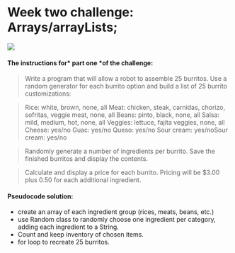 # Week two challenge: Arrays/arrayLists;


![](https://res.cloudinary.com/playrey/image/upload/bo_16px_solid_rgb:000000/v1580739466/Opera_Snapshot_2020-02-03_091715_coggle.it_jmyjio.png)

#### The instructions for* part one *of the challenge:

> Write a program that will allow a robot to assemble 25 burritos. Use a random generator for each burrito option and build a list of 25 burrito customizations:


> Rice: white, brown, none, all
Meat: chicken, steak, carnidas, chorizo, sofritas, veggie meat, none, all
Beans: pinto, black, none, all
Salsa: mild, medium, hot, none, all
Veggies: lettuce, fajita veggies, none, all
Cheese: yes/no
Guac: yes/no
Queso: yes/no
Sour cream: yes/noSour cream: yes/no

> Randomly generate a number of ingredients per burrito.  Save the finished burritos and display the contents.

> Calculate and display a price for each burrito. Pricing will be $3.00 plus 0.50 for each additional ingredient.

#### Pseudocode solution: 
- create an array of each ingredient group (rices, meats, beans, etc.)
- use Random class to randomly choose one ingredient per category, adding each ingredient to a String. 
- Count and keep inventory of chosen items. 
- for loop to recreate 25 burritos. 

